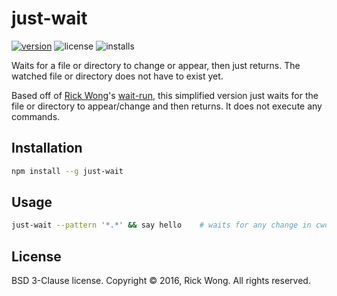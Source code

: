 # just-wait

[![version](https://img.shields.io/npm/v/just-wait.svg)](https://npmjs.org/package/just-wait) ![license](https://img.shields.io/npm/l/just-wait.svg) ![installs](https://img.shields.io/npm/dt/just-wait.svg)

Waits for a file or directory to change or appear, then just returns. The watched file or directory does not have to exist yet.

Based off of [Rick Wong](https://github.com/RickWong)'s [wait-run](https://www.npmjs.com/package/wait-run),
this simplified version just waits for the file or directory to appear/change and then returns. It does not
execute any commands.

## Installation

```bash
npm install --g just-wait
```

## Usage

```bash
just-wait --pattern '*.*' && say hello    # waits for any change in cwd then runs once.
```

## License

BSD 3-Clause license. Copyright © 2016, Rick Wong. All rights reserved.
